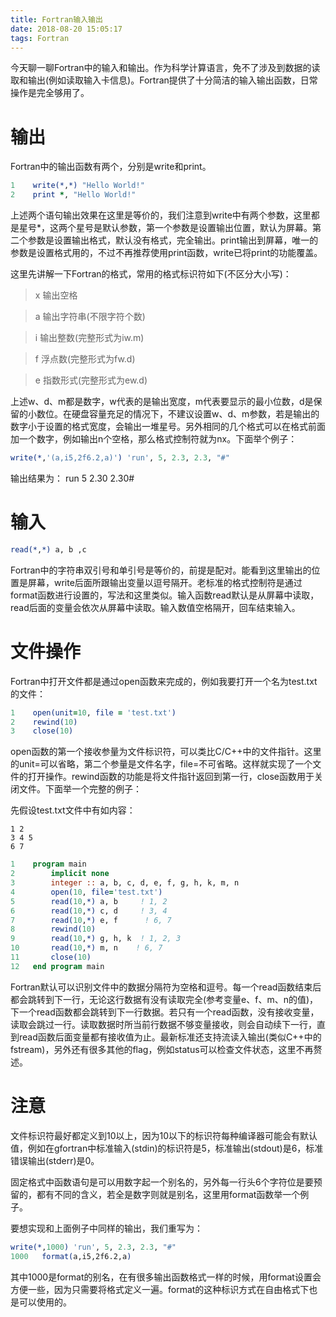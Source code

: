 ```yaml
---
title: Fortran输入输出
date: 2018-08-20 15:05:17
tags: Fortran
---
```


今天聊一聊Fortran中的输入和输出。作为科学计算语言，免不了涉及到数据的读取和输出(例如读取输入卡信息)。Fortran提供了十分简洁的输入输出函数，日常操作是完全够用了。

# 输出
Fortran中的输出函数有两个，分别是write和print。
```fortran
1    write(*,*) "Hello World!"
2    print *, "Hello World!"
```
上述两个语句输出效果在这里是等价的，我们注意到write中有两个参数，这里都是星号*，这两个星号是默认参数，第一个参数是设置输出位置，默认为屏幕。第二个参数是设置输出格式，默认没有格式，完全输出。print输出到屏幕，唯一的参数是设置格式用的，不过不再推荐使用print函数，write已将print的功能覆盖。

这里先讲解一下Fortran的格式，常用的格式标识符如下(不区分大小写)：

>x    输出空格

>a    输出字符串(不限字符个数)

>i    输出整数(完整形式为iw.m)

>f    浮点数(完整形式为fw.d)

>e    指数形式(完整形式为ew.d)

上述w、d、m都是数字，w代表的是输出宽度，m代表要显示的最小位数，d是保留的小数位。在硬盘容量充足的情况下，不建议设置w、d、m参数，若是输出的数字小于设置的格式宽度，会输出一堆星号。另外相同的几个格式可以在格式前面加一个数字，例如输出n个空格，那么格式控制符就为nx。下面举个例子：
```fortran
write(*,'(a,i5,2f6.2,a)') 'run', 5, 2.3, 2.3, "#"
```
输出结果为：     run    5  2.30  2.30#
# 输入
```fortran
read(*,*) a, b ,c
```
Fortran中的字符串双引号和单引号是等价的，前提是配对。能看到这里输出的位置是屏幕，write后面所跟输出变量以逗号隔开。老标准的格式控制符是通过format函数进行设置的，写法和这里类似。输入函数read默认是从屏幕中读取，read后面的变量会依次从屏幕中读取。输入数值空格隔开，回车结束输入。

# 文件操作
Fortran中打开文件都是通过open函数来完成的，例如我要打开一个名为test.txt的文件：
```fortran
1    open(unit=10, file = 'test.txt')
2    rewind(10)
3    close(10)
```
open函数的第一个接收参量为文件标识符，可以类比C/C++中的文件指针。这里的unit=可以省略，第二个参量是文件名字，file=不可省略。这样就实现了一个文件的打开操作。rewind函数的功能是将文件指针返回到第一行，close函数用于关闭文件。下面举一个完整的例子：

先假设test.txt文件中有如内容：
```
1 2
3 4 5
6 7
```
```fortran
1    program main
2        implicit none
3        integer :: a, b, c, d, e, f, g, h, k, m, n
4        open(10, file='test.txt')
5        read(10,*) a, b     ! 1, 2
6        read(10,*) c, d     ! 3, 4
7        read(10,*) e, f      ! 6, 7
8        rewind(10)
9        read(10,*) g, h, k  ! 1, 2, 3
10       read(10,*) m, n    ! 6, 7
11       close(10)
12   end program main
```

Fortran默认可以识别文件中的数据分隔符为空格和逗号。每一个read函数结束后都会跳转到下一行，无论这行数据有没有读取完全(参考变量e、f、m、n的值)，下一个read函数都会跳转到下一行数据。若只有一个read函数，没有接收变量，读取会跳过一行。读取数据时所当前行数据不够变量接收，则会自动续下一行，直到read函数后面变量都有接收值为止。最新标准还支持流读入输出(类似C++中的fstream)，另外还有很多其他的flag，例如status可以检查文件状态，这里不再赘述。

# 注意

文件标识符最好都定义到10以上，因为10以下的标识符每种编译器可能会有默认值，例如在gfortran中标准输入(stdin)的标识符是5，标准输出(stdout)是6，标准错误输出(stderr)是0。

固定格式中函数语句是可以用数字起一个别名的，另外每一行头6个字符位是要预留的，都有不同的含义，若全是数字则就是别名，这里用format函数举一个例子。

要想实现和上面例子中同样的输出，我们重写为：
```fortran
write(*,1000) 'run', 5, 2.3, 2.3, "#"
1000   format(a,i5,2f6.2,a)
```
其中1000是format的别名，在有很多输出函数格式一样的时候，用format设置会方便一些，因为只需要将格式定义一遍。format的这种标识方式在自由格式下也是可以使用的。
